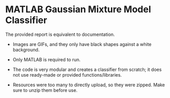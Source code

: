 # MATLAB Gaussian Mixture Model Classifier

The provided report is equivalent to documentation.

- Images are GIFs, and they only have black shapes against a white background.

- Only MATLAB is required to run.

- The code is very modular and creates a classifier from scratch; it does not use ready-made or provided functions/libraries.

- Resources were too many to directly upload, so they were zipped. Make sure to unzip them before use.
